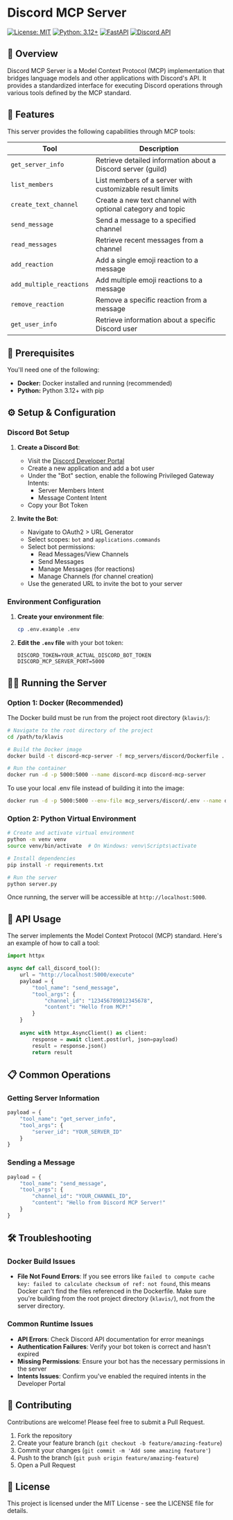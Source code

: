 # Discord MCP Server

[![License: MIT](https://img.shields.io/badge/License-MIT-yellow.svg)](https://opensource.org/licenses/MIT)
[![Python: 3.12+](https://img.shields.io/badge/Python-3.12+-blue.svg)](https://www.python.org/downloads/)
[![FastAPI](https://img.shields.io/badge/FastAPI-0.100.0+-00a393.svg)](https://fastapi.tiangolo.com/)
[![Discord API](https://img.shields.io/badge/Discord_API-v10-5865F2.svg)](https://discord.com/developers/docs/intro)

## 📖 Overview

Discord MCP Server is a Model Context Protocol (MCP) implementation that bridges language models and other applications with Discord's API. It provides a standardized interface for executing Discord operations through various tools defined by the MCP standard.

## 🚀 Features

This server provides the following capabilities through MCP tools:

| Tool | Description |
|------|-------------|
| `get_server_info` | Retrieve detailed information about a Discord server (guild) |
| `list_members` | List members of a server with customizable result limits |
| `create_text_channel` | Create a new text channel with optional category and topic |
| `send_message` | Send a message to a specified channel |
| `read_messages` | Retrieve recent messages from a channel |
| `add_reaction` | Add a single emoji reaction to a message |
| `add_multiple_reactions` | Add multiple emoji reactions to a message |
| `remove_reaction` | Remove a specific reaction from a message |
| `get_user_info` | Retrieve information about a specific Discord user |

## 🔧 Prerequisites

You'll need one of the following:

- **Docker:** Docker installed and running (recommended)
- **Python:** Python 3.12+ with pip

## ⚙️ Setup & Configuration

### Discord Bot Setup

1. **Create a Discord Bot**:
   - Visit the [Discord Developer Portal](https://discord.com/developers/applications)
   - Create a new application and add a bot user
   - Under the "Bot" section, enable the following Privileged Gateway Intents:
     - Server Members Intent
     - Message Content Intent
   - Copy your Bot Token

2. **Invite the Bot**:
   - Navigate to OAuth2 > URL Generator
   - Select scopes: `bot` and `applications.commands`
   - Select bot permissions: 
     - Read Messages/View Channels
     - Send Messages
     - Manage Messages (for reactions)
     - Manage Channels (for channel creation)
   - Use the generated URL to invite the bot to your server

### Environment Configuration

1. **Create your environment file**:
   ```bash
   cp .env.example .env
   ```

2. **Edit the `.env` file** with your bot token:
   ```
   DISCORD_TOKEN=YOUR_ACTUAL_DISCORD_BOT_TOKEN
   DISCORD_MCP_SERVER_PORT=5000
   ```

## 🏃‍♂️ Running the Server

### Option 1: Docker (Recommended)

The Docker build must be run from the project root directory (`klavis/`):

```bash
# Navigate to the root directory of the project
cd /path/to/klavis

# Build the Docker image
docker build -t discord-mcp-server -f mcp_servers/discord/Dockerfile .

# Run the container
docker run -d -p 5000:5000 --name discord-mcp discord-mcp-server
```

To use your local .env file instead of building it into the image:

```bash
docker run -d -p 5000:5000 --env-file mcp_servers/discord/.env --name discord-mcp discord-mcp-server
```

### Option 2: Python Virtual Environment

```bash
# Create and activate virtual environment
python -m venv venv
source venv/bin/activate  # On Windows: venv\Scripts\activate

# Install dependencies
pip install -r requirements.txt

# Run the server
python server.py
```

Once running, the server will be accessible at `http://localhost:5000`.

## 🔌 API Usage

The server implements the Model Context Protocol (MCP) standard. Here's an example of how to call a tool:

```python
import httpx

async def call_discord_tool():
    url = "http://localhost:5000/execute"
    payload = {
        "tool_name": "send_message",
        "tool_args": {
            "channel_id": "123456789012345678",
            "content": "Hello from MCP!"
        }
    }
    
    async with httpx.AsyncClient() as client:
        response = await client.post(url, json=payload)
        result = response.json()
        return result
```

## 📋 Common Operations

### Getting Server Information

```python
payload = {
    "tool_name": "get_server_info",
    "tool_args": {
        "server_id": "YOUR_SERVER_ID"
    }
}
```

### Sending a Message

```python
payload = {
    "tool_name": "send_message",
    "tool_args": {
        "channel_id": "YOUR_CHANNEL_ID",
        "content": "Hello from Discord MCP Server!"
    }
}
```

## 🛠️ Troubleshooting

### Docker Build Issues

- **File Not Found Errors**: If you see errors like `failed to compute cache key: failed to calculate checksum of ref: not found`, this means Docker can't find the files referenced in the Dockerfile. Make sure you're building from the root project directory (`klavis/`), not from the server directory.

### Common Runtime Issues

- **API Errors**: Check Discord API documentation for error meanings
- **Authentication Failures**: Verify your bot token is correct and hasn't expired
- **Missing Permissions**: Ensure your bot has the necessary permissions in the server
- **Intents Issues**: Confirm you've enabled the required intents in the Developer Portal

## 🤝 Contributing

Contributions are welcome! Please feel free to submit a Pull Request.

1. Fork the repository
2. Create your feature branch (`git checkout -b feature/amazing-feature`)
3. Commit your changes (`git commit -m 'Add some amazing feature'`)
4. Push to the branch (`git push origin feature/amazing-feature`)
5. Open a Pull Request

## 📜 License

This project is licensed under the MIT License - see the LICENSE file for details. 